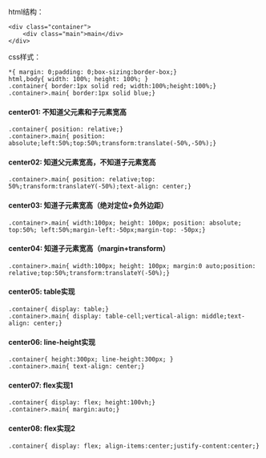 html结构：
~~~
<div class="container">
	<div class="main">main</div>
</div>
~~~

css样式：
~~~
*{ margin: 0;padding: 0;box-sizing:border-box;}
html,body{ width: 100%; height: 100%; }
.container{ border:1px solid red; width:100%;height:100%;}
.container>.main{ border:1px solid blue;}
~~~

#### center01: 不知道父元素和子元素宽高 
~~~
.container{ position: relative;}
.container>.main{ position: absolute;left:50%;top:50%;transform:translate(-50%,-50%);}
~~~

#### center02: 知道父元素宽高，不知道子元素宽高 
~~~
.container>.main{ position: relative;top: 50%;transform:translateY(-50%);text-align: center;}
~~~

#### center03: 知道子元素宽高（绝对定位+负外边距）
~~~
.container>.main{ width:100px; height: 100px; position: absolute; top:50%; left:50%;margin-left:-50px;margin-top: -50px;}
~~~

#### center04: 知道子元素宽高（margin+transform） 
~~~
.container>.main{ width:100px; height: 100px; margin:0 auto;position: relative;top:50%;transform:translateY(-50%);}
~~~

#### center05: table实现
~~~ 
.container{ display: table;}
.container>.main{ display: table-cell;vertical-align: middle;text-align: center;}
~~~

#### center06: line-height实现 
~~~
.container{ height:300px; line-height:300px; }
.container>.main{ text-align: center;}
~~~

#### center07: flex实现1 
~~~
.container{ display: flex; height:100vh;}
.container>.main{ margin:auto;}
~~~

#### center08: flex实现2 
~~~
.container{ display: flex; align-items:center;justify-content:center;}
~~~
